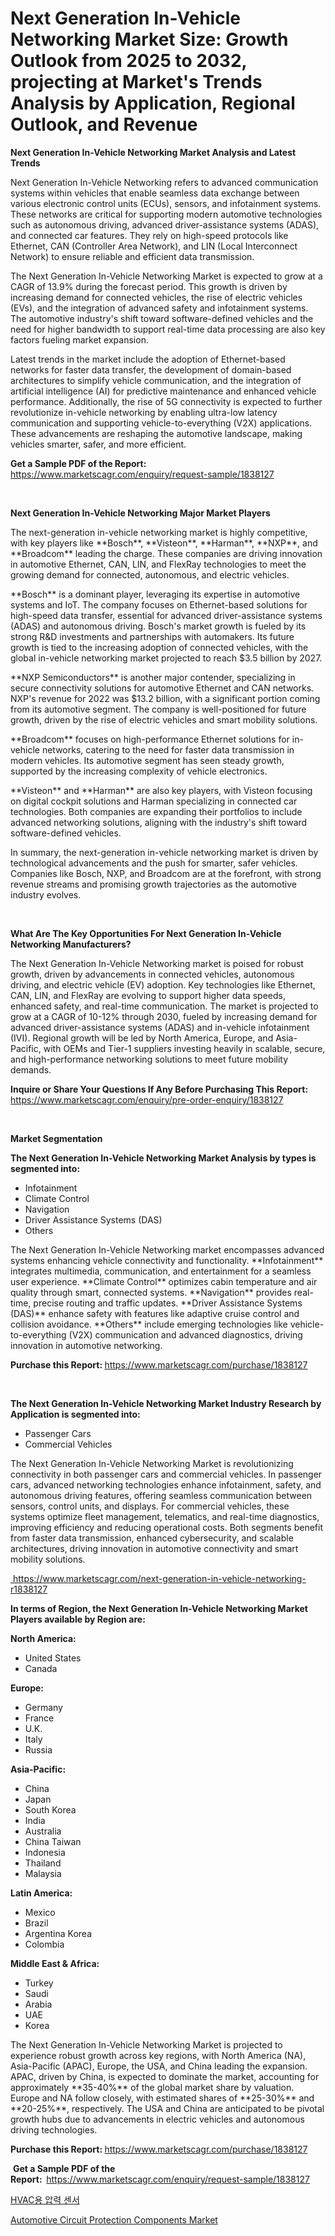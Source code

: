 <p><h1>Next Generation In-Vehicle Networking Market Size: Growth Outlook from 2025 to 2032, projecting at Market's Trends Analysis by Application, Regional Outlook, and Revenue</h1></p><p><strong>Next Generation In-Vehicle Networking Market Analysis and Latest Trends</strong></p>
<p><p>Next Generation In-Vehicle Networking refers to advanced communication systems within vehicles that enable seamless data exchange between various electronic control units (ECUs), sensors, and infotainment systems. These networks are critical for supporting modern automotive technologies such as autonomous driving, advanced driver-assistance systems (ADAS), and connected car features. They rely on high-speed protocols like Ethernet, CAN (Controller Area Network), and LIN (Local Interconnect Network) to ensure reliable and efficient data transmission.</p><p>The Next Generation In-Vehicle Networking Market is expected to grow at a CAGR of 13.9% during the forecast period. This growth is driven by increasing demand for connected vehicles, the rise of electric vehicles (EVs), and the integration of advanced safety and infotainment systems. The automotive industry's shift toward software-defined vehicles and the need for higher bandwidth to support real-time data processing are also key factors fueling market expansion.</p><p>Latest trends in the market include the adoption of Ethernet-based networks for faster data transfer, the development of domain-based architectures to simplify vehicle communication, and the integration of artificial intelligence (AI) for predictive maintenance and enhanced vehicle performance. Additionally, the rise of 5G connectivity is expected to further revolutionize in-vehicle networking by enabling ultra-low latency communication and supporting vehicle-to-everything (V2X) applications. These advancements are reshaping the automotive landscape, making vehicles smarter, safer, and more efficient.</p></p>
<p><strong>Get a Sample PDF of the Report:&nbsp;</strong> <a href="https://www.marketscagr.com/enquiry/request-sample/1838127?utm_campaign=1126&utm_medium=2&utm_source=Github&utm_content=ia&utm_term=24012025&utm_id=next-generation-in-vehicle-networking">https://www.marketscagr.com/enquiry/request-sample/1838127</a></p>
<p>&nbsp;</p>
<p><strong>Next Generation In-Vehicle Networking Major Market Players</strong></p>
<p><p>The next-generation in-vehicle networking market is highly competitive, with key players like **Bosch**, **Visteon**, **Harman**, **NXP**, and **Broadcom** leading the charge. These companies are driving innovation in automotive Ethernet, CAN, LIN, and FlexRay technologies to meet the growing demand for connected, autonomous, and electric vehicles.</p><p>**Bosch** is a dominant player, leveraging its expertise in automotive systems and IoT. The company focuses on Ethernet-based solutions for high-speed data transfer, essential for advanced driver-assistance systems (ADAS) and autonomous driving. Bosch's market growth is fueled by its strong R&D investments and partnerships with automakers. Its future growth is tied to the increasing adoption of connected vehicles, with the global in-vehicle networking market projected to reach $3.5 billion by 2027.</p><p>**NXP Semiconductors** is another major contender, specializing in secure connectivity solutions for automotive Ethernet and CAN networks. NXP's revenue for 2022 was $13.2 billion, with a significant portion coming from its automotive segment. The company is well-positioned for future growth, driven by the rise of electric vehicles and smart mobility solutions.</p><p>**Broadcom** focuses on high-performance Ethernet solutions for in-vehicle networks, catering to the need for faster data transmission in modern vehicles. Its automotive segment has seen steady growth, supported by the increasing complexity of vehicle electronics.</p><p>**Visteon** and **Harman** are also key players, with Visteon focusing on digital cockpit solutions and Harman specializing in connected car technologies. Both companies are expanding their portfolios to include advanced networking solutions, aligning with the industry's shift toward software-defined vehicles.</p><p>In summary, the next-generation in-vehicle networking market is driven by technological advancements and the push for smarter, safer vehicles. Companies like Bosch, NXP, and Broadcom are at the forefront, with strong revenue streams and promising growth trajectories as the automotive industry evolves.</p></p>
<p>&nbsp;</p>
<p><strong>What Are The Key Opportunities For Next Generation In-Vehicle Networking Manufacturers?</strong></p>
<p><p>The Next Generation In-Vehicle Networking market is poised for robust growth, driven by advancements in connected vehicles, autonomous driving, and electric vehicle (EV) adoption. Key technologies like Ethernet, CAN, LIN, and FlexRay are evolving to support higher data speeds, enhanced safety, and real-time communication. The market is projected to grow at a CAGR of 10-12% through 2030, fueled by increasing demand for advanced driver-assistance systems (ADAS) and in-vehicle infotainment (IVI). Regional growth will be led by North America, Europe, and Asia-Pacific, with OEMs and Tier-1 suppliers investing heavily in scalable, secure, and high-performance networking solutions to meet future mobility demands.</p></p>
<p><strong>Inquire or Share Your Questions If Any Before Purchasing This Report:</strong> <a href="https://www.marketscagr.com/enquiry/pre-order-enquiry/1838127?utm_campaign=1126&utm_medium=2&utm_source=Github&utm_content=ia&utm_term=24012025&utm_id=next-generation-in-vehicle-networking">https://www.marketscagr.com/enquiry/pre-order-enquiry/1838127</a></p>
<p>&nbsp;</p>
<p><strong>Market Segmentation</strong></p>
<p><strong>The Next Generation In-Vehicle Networking Market Analysis by types is segmented into:</strong></p>
<p><ul><li>Infotainment</li><li>Climate Control</li><li>Navigation</li><li>Driver Assistance Systems (DAS)</li><li>Others</li></ul></p>
<p><p>The Next Generation In-Vehicle Networking market encompasses advanced systems enhancing vehicle connectivity and functionality. **Infotainment** integrates multimedia, communication, and entertainment for a seamless user experience. **Climate Control** optimizes cabin temperature and air quality through smart, connected systems. **Navigation** provides real-time, precise routing and traffic updates. **Driver Assistance Systems (DAS)** enhance safety with features like adaptive cruise control and collision avoidance. **Others** include emerging technologies like vehicle-to-everything (V2X) communication and advanced diagnostics, driving innovation in automotive networking.</p></p>
<p><strong>Purchase this Report:&nbsp;</strong><a href="https://www.marketscagr.com/purchase/1838127?utm_campaign=1126&utm_medium=2&utm_source=Github&utm_content=ia&utm_term=24012025&utm_id=next-generation-in-vehicle-networking">https://www.marketscagr.com/purchase/1838127</a></p>
<p>&nbsp;</p>
<p><strong>The Next Generation In-Vehicle Networking Market Industry Research by Application is segmented into:</strong></p>
<p><ul><li>Passenger Cars</li><li>Commercial Vehicles</li></ul></p>
<p><p>The Next Generation In-Vehicle Networking Market is revolutionizing connectivity in both passenger cars and commercial vehicles. In passenger cars, advanced networking technologies enhance infotainment, safety, and autonomous driving features, offering seamless communication between sensors, control units, and displays. For commercial vehicles, these systems optimize fleet management, telematics, and real-time diagnostics, improving efficiency and reducing operational costs. Both segments benefit from faster data transmission, enhanced cybersecurity, and scalable architectures, driving innovation in automotive connectivity and smart mobility solutions.</p></p>
<p><a href="https://www.marketscagr.com/next-generation-in-vehicle-networking-r1838127?utm_campaign=1126&utm_medium=2&utm_source=Github&utm_content=ia&utm_term=24012025&utm_id=next-generation-in-vehicle-networking">&nbsp;https://www.marketscagr.com/next-generation-in-vehicle-networking-r1838127</a></p>
<p><strong>In terms of Region, the Next Generation In-Vehicle Networking Market Players available by Region are:</strong></p>
<p>
    <p> <strong> North America: </strong>
        <ul>
            <li>United States</li>
            <li>Canada</li>
        </ul>
        </p> 
    <p> <strong> Europe: </strong>
        <ul>
            <li>Germany</li>
            <li>France</li>
            <li>U.K.</li>
            <li>Italy</li>
            <li>Russia</li>
        </ul>
        </p> 
    <p> <strong> Asia-Pacific: </strong>
        <ul>
            <li>China</li>
            <li>Japan</li>
            <li>South Korea</li>
            <li>India</li>
            <li>Australia</li>
            <li>China Taiwan</li>
            <li>Indonesia</li>
            <li>Thailand</li>
            <li>Malaysia</li>
        </ul>
        </p> 
    <p> <strong> Latin America: </strong>
        <ul>
            <li>Mexico</li>
            <li>Brazil</li>
            <li>Argentina Korea</li>
            <li>Colombia</li>
        </ul>
        </p> 
    <p> <strong> Middle East & Africa: </strong>
        <ul>
            <li>Turkey</li>
            <li>Saudi</li>
            <li>Arabia</li>
            <li>UAE</li>
            <li>Korea</li>
        </ul>
    </p>
    </p>
<p><p>The Next Generation In-Vehicle Networking Market is projected to experience robust growth across key regions, with North America (NA), Asia-Pacific (APAC), Europe, the USA, and China leading the expansion. APAC, driven by China, is expected to dominate the market, accounting for approximately **35-40%** of the global market share by valuation. Europe and NA follow closely, with estimated shares of **25-30%** and **20-25%**, respectively. The USA and China are anticipated to be pivotal growth hubs due to advancements in electric vehicles and autonomous driving technologies.</p></p>
<p><strong>Purchase this Report: </strong><a href="https://www.marketscagr.com/purchase/1838127?utm_campaign=1126&utm_medium=2&utm_source=Github&utm_content=ia&utm_term=24012025&utm_id=next-generation-in-vehicle-networking">https://www.marketscagr.com/purchase/1838127</a></p>
<p>&nbsp;<strong>Get a Sample PDF of the Report:&nbsp;&nbsp;</strong><a href="https://www.marketscagr.com/enquiry/request-sample/1838127?utm_campaign=1126&utm_medium=2&utm_source=Github&utm_content=ia&utm_term=24012025&utm_id=next-generation-in-vehicle-networking">https://www.marketscagr.com/enquiry/request-sample/1838127</a></p>
<p><strong></strong></p>
<p><p><a href="https://github.com/sougarounis/Market-Research-Report-List-6/blob/main/105548033614.md?utm_campaign=1126&utm_medium=2&utm_source=Github&utm_content=ia&utm_term=24012025&utm_id=next-generation-in-vehicle-networking">HVAC용 압력 센서</a></p><p><a href="https://github.com/gdfhhhj/Market-Research-Report-List-7/blob/main/automotive-circuit-protection-components-market.md?utm_campaign=1126&utm_medium=2&utm_source=Github&utm_content=ia&utm_term=24012025&utm_id=next-generation-in-vehicle-networking">Automotive Circuit Protection Components Market</a></p></p>